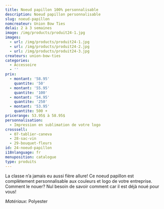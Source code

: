 ```yaml
---
title: Noeud papillon 100% personnalisable
description: Noeud papillon personnalisable
slug: noeud-papillon
nomcreateur: Union Bow Ties
delai: 2 à 3 semaines
image: /img/products/produit24-1.jpg
images:
  - url: /img/products/produit24-1.jpg
  - url: /img/products/produit24-2.jpg
  - url: /img/products/produit24-3.jpg
createurs: union-bow-ties
categories:
  - Accessoire
  - ''
prix:
  - montant: '58.95'
    quantite: '50'
  - montant: '55.95'
    quantite: '100'
  - montant: '54.95'
    quantite: '250'
  - montant: '53.95'
    quantite: 500 +
pricerange: 53.95$ à 58.95$
personnalisation:
  - Impression en sublimation de votre logo
crosssell:
  - 07-tablier-caneva
  - 28-sac-vin
  - 29-bouquet-fleurs
id: 24-noeud-papillon
i18nlanguage: fr
menuposition: catalogue
type: produits
---
```

La classe n’a jamais eu aussi fière allure! Ce noeud papillon est complètement personnalisable aux couleurs et logo de votre entreprise. Comment le nouer? Nul besoin de savoir comment car il est déjà noué pour vous!

_Matériaux_: Polyester





